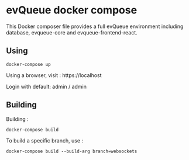 # evQueue docker compose

This Docker composer file provides a full evQueue environment including database, evqueue-core and evqueue-frontend-react.

## Using

``` 
docker-compose up
```

Using a browser, visit : https://localhost

Login with default: admin / admin

## Building

Building :

```
docker-compose build
```

To build a specific branch, use :

```
docker-compose build --build-arg branch=websockets
```


